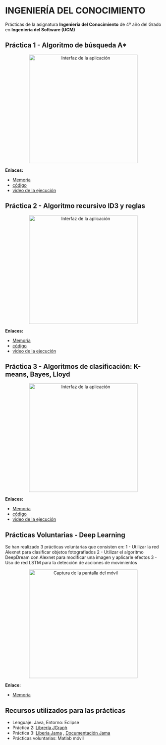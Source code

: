 # INGENIERÍA DEL CONOCIMIENTO
Prácticas de la asignatura **Ingeniería del Conocimiento** de 4º año del Grado en **Ingeniería del Software (UCM)**

## Práctica 1 - Algoritmo de búsqueda A*

<p align="center">
  <img src="https://drive.google.com/drive/u/0/folders/1D2vJf8UhVQ6LiVtjh8X1UAbpkZoB9YKY" width="350" title="Interfaz de la aplicación">
</p>

**Enlaces:**
- [Memoria](https://github.com/MontseSacie/IC/blob/master/Practica_1/Memoria.pdf)
- [código](https://github.com/MontseSacie/IC/tree/master/Practica_1/A_Estrella)
- [video de la ejecución](https://drive.google.com/drive/u/0/folders/1XBb-pBv6u85FtfBNNLOW43NlJAmIJ2W1)

## Práctica 2 - Algoritmo recursivo ID3 y reglas

<p align="center">
  <img src="C:\Users\apunt\Pictures\2.PNG" width="350" title="Interfaz de la aplicación">
</p>

**Enlaces:**
- [Memoria](https://github.com/MontseSacie/IC/blob/master/Practica_2/memoria.pdf)
- [código](https://github.com/MontseSacie/IC/tree/master/Practica_2/Id3)
- [video de la ejecución](https://drive.google.com/drive/u/0/folders/1XBb-pBv6u85FtfBNNLOW43NlJAmIJ2W1)

## Práctica 3 - Algoritmos de clasificación: K-means, Bayes, Lloyd

<p align="center">
  <img src="C:\Users\apunt\Pictures\3.PNG" width="350" title="Interfaz de la aplicación">
</p>

**Enlaces:**
- [Memoria](https://github.com/MontseSacie/IC/blob/master/Practica_3/memoria.pdf)
- [código](https://github.com/MontseSacie/IC/tree/master/Practica_3/Algoritmos_clasificacion)
- [video de la ejecución](https://drive.google.com/drive/u/0/folders/1XBb-pBv6u85FtfBNNLOW43NlJAmIJ2W1)

## Prácticas Voluntarias - Deep Learning
Se han realizado 3 prácticas voluntarias que consisten en:
1 - Utilizar la red Alexnet para clasificar objetos fotografiados
2 - Utilizar el algoritmo DeepDream con Alexnet para modificar una imagen y aplicarle efectos
3 - Uso de red LSTM para la detección de acciones de movimientos

<p align="center">
  <img src="C:\Users\apunt\Pictures\4.PNG" width="350" title="Captura de la pantalla del móvil">
</p>

**Enlace:**

- [Memoria](https://github.com/MontseSacie/IC/blob/master/Practicas_voluntarias/memoria.pdf)

## Recursos utilizados para las prácticas
- Lenguaje: Java, Entorno: Eclipse
- Práctica 2: [Librería JGraph](https://github.com/jgraph/jgraphx)
- Práctica 3: [Libería Jama](https://math.nist.gov/javanumerics/jama/) , [Documentación Jama](https://math.nist.gov/javanumerics/jama/doc/Jama/Matrix.html)
- Prácticas voluntarias: Matlab móvil

